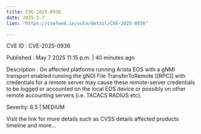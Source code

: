 ```yaml
---
title: CVE-2025-0936
date: 2025-5-7
lien: "https://cvefeed.io/vuln/detail/CVE-2025-0936"

---
```


CVE ID : CVE-2025-0936

Published :  May 7
2025
11:15 p.m. | 40 minutes ago

Description : On affected platforms running Arista EOS with a gNMI transport enabled
running the gNOI File TransferToRemote  [[RPC]] with credentials for a remote server may cause these remote-server credentials to be logged or accounted on the local EOS device or possibly on other remote accounting servers (i.e. TACACS
RADIUS
etc).

Severity: 6.5 | MEDIUM

Visit the link for more details
such as CVSS details
affected products
timeline
and more...
